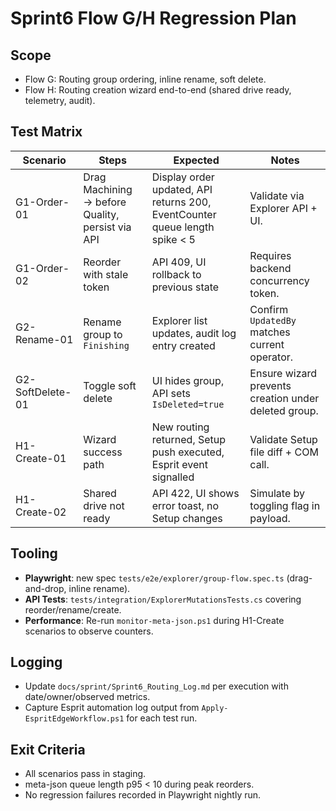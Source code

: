 # Sprint6 Flow G/H Regression Plan

## Scope
- Flow G: Routing group ordering, inline rename, soft delete.
- Flow H: Routing creation wizard end-to-end (shared drive ready, telemetry, audit).

## Test Matrix
| Scenario | Steps | Expected | Notes |
|----------|-------|----------|-------|
| G1-Order-01 | Drag Machining → before Quality, persist via API | Display order updated, API returns 200, EventCounter queue length spike < 5 | Validate via Explorer API + UI.
| G1-Order-02 | Reorder with stale token | API 409, UI rollback to previous state | Requires backend concurrency token.
| G2-Rename-01 | Rename group to `Finishing` | Explorer list updates, audit log entry created | Confirm `UpdatedBy` matches current operator.
| G2-SoftDelete-01 | Toggle soft delete | UI hides group, API sets `IsDeleted=true` | Ensure wizard prevents creation under deleted group.
| H1-Create-01 | Wizard success path | New routing returned, Setup push executed, Esprit event signalled | Validate Setup file diff + COM call.
| H1-Create-02 | Shared drive not ready | API 422, UI shows error toast, no Setup changes | Simulate by toggling flag in payload.

## Tooling
- **Playwright**: new spec `tests/e2e/explorer/group-flow.spec.ts` (drag-and-drop, inline rename).
- **API Tests**: `tests/integration/ExplorerMutationsTests.cs` covering reorder/rename/create.
- **Performance**: Re-run `monitor-meta-json.ps1` during H1-Create scenarios to observe counters.

## Logging
- Update `docs/sprint/Sprint6_Routing_Log.md` per execution with date/owner/observed metrics.
- Capture Esprit automation log output from `Apply-EspritEdgeWorkflow.ps1` for each test run.

## Exit Criteria
- All scenarios pass in staging.
- meta-json queue length p95 < 10 during peak reorders.
- No regression failures recorded in Playwright nightly run.
